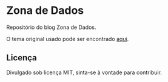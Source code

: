 # Zona de Dados

Repositório do blog Zona de Dados.

O tema original usado pode ser encontrado [aqui](https://github.com/nickbalestra/kactus).

## Licença

Divulgado sob licença MIT, sinta-se à vontade para contribuir.
